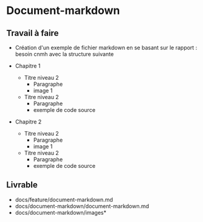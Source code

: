 # Document-markdown

## Travail à faire

- Création d'un exemple de fichier markdown en se basant sur le rapport : besoin cnmh avec la structure suivante

- Chapitre 1
  - Titre niveau 2
    - Paragraphe 
    - image 1
  - Titre niveau 2
    - Paragraphe 
    - exemple de code source 
- Chapitre 2
  - Titre niveau 2
    - Paragraphe 
    - image 1
  - Titre niveau 2
    - Paragraphe 
    - exemple de code source 

## Livrable


- docs/feature/document-markdown.md
- docs/document-markdown/document-markdown.md
- docs/document-markdown/images*

